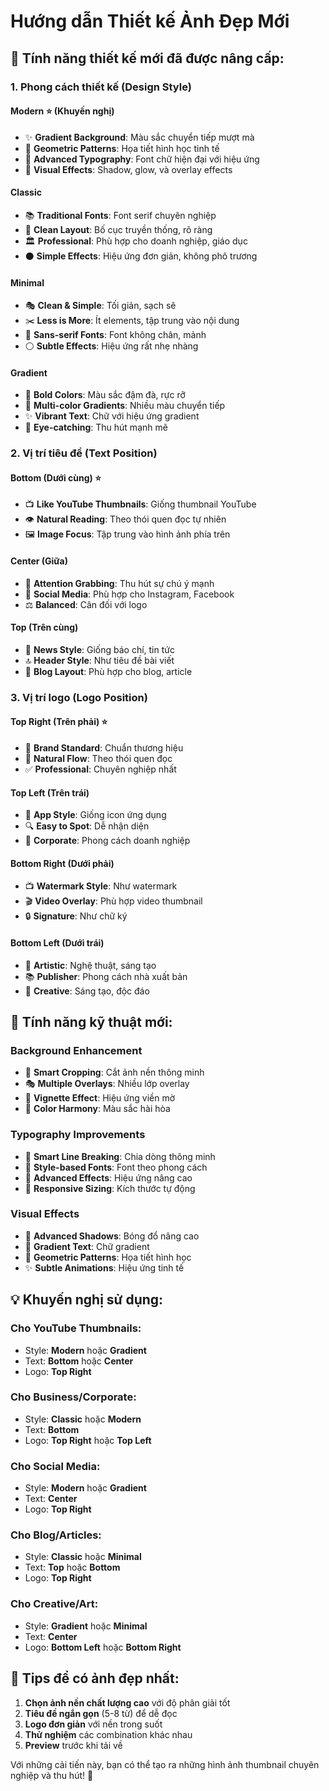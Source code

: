 # Hướng dẫn Thiết kế Ảnh Đẹp Mới

## 🎨 **Tính năng thiết kế mới đã được nâng cấp:**

### **1. Phong cách thiết kế (Design Style)**

#### **Modern** ⭐ (Khuyến nghị)
- ✨ **Gradient Background**: Màu sắc chuyển tiếp mượt mà
- 🎨 **Geometric Patterns**: Họa tiết hình học tinh tế
- 💫 **Advanced Typography**: Font chữ hiện đại với hiệu ứng
- 🌟 **Visual Effects**: Shadow, glow, và overlay effects

#### **Classic** 
- 📚 **Traditional Fonts**: Font serif chuyên nghiệp
- 🎯 **Clean Layout**: Bố cục truyền thống, rõ ràng
- 🏛️ **Professional**: Phù hợp cho doanh nghiệp, giáo dục
- ⚫ **Simple Effects**: Hiệu ứng đơn giản, không phô trương

#### **Minimal**
- 🎭 **Clean & Simple**: Tối giản, sạch sẽ
- ✂️ **Less is More**: Ít elements, tập trung vào nội dung
- 🔲 **Sans-serif Fonts**: Font không chân, mảnh
- ⚪ **Subtle Effects**: Hiệu ứng rất nhẹ nhàng

#### **Gradient**
- 🌈 **Bold Colors**: Màu sắc đậm đà, rực rỡ
- 🎨 **Multi-color Gradients**: Nhiều màu chuyển tiếp
- ✨ **Vibrant Text**: Chữ với hiệu ứng gradient
- 🎪 **Eye-catching**: Thu hút mạnh mẽ

### **2. Vị trí tiêu đề (Text Position)**

#### **Bottom** (Dưới cùng) ⭐
- 📺 **Like YouTube Thumbnails**: Giống thumbnail YouTube
- 👁️ **Natural Reading**: Theo thói quen đọc tự nhiên
- 🖼️ **Image Focus**: Tập trung vào hình ảnh phía trên

#### **Center** (Giữa)
- 🎯 **Attention Grabbing**: Thu hút sự chú ý mạnh
- 📱 **Social Media**: Phù hợp cho Instagram, Facebook
- ⚖️ **Balanced**: Cân đối với logo

#### **Top** (Trên cùng)
- 📰 **News Style**: Giống báo chí, tin tức
- 🔝 **Header Style**: Như tiêu đề bài viết
- 📖 **Blog Layout**: Phù hợp cho blog, article

### **3. Vị trí logo (Logo Position)**

#### **Top Right** (Trên phải) ⭐
- 🏢 **Brand Standard**: Chuẩn thương hiệu
- 👀 **Natural Flow**: Theo thói quen đọc
- ✅ **Professional**: Chuyên nghiệp nhất

#### **Top Left** (Trên trái)
- 📱 **App Style**: Giống icon ứng dụng
- 🔍 **Easy to Spot**: Dễ nhận diện
- 💼 **Corporate**: Phong cách doanh nghiệp

#### **Bottom Right** (Dưới phải)
- 📺 **Watermark Style**: Như watermark
- 🎬 **Video Overlay**: Phù hợp video thumbnail
- 🔒 **Signature**: Như chữ ký

#### **Bottom Left** (Dưới trái)
- 🎨 **Artistic**: Nghệ thuật, sáng tạo
- 📚 **Publisher**: Phong cách nhà xuất bản
- 🎪 **Creative**: Sáng tạo, độc đáo

## 🚀 **Tính năng kỹ thuật mới:**

### **Background Enhancement**
- 🌅 **Smart Cropping**: Cắt ảnh nền thông minh
- 🎭 **Multiple Overlays**: Nhiều lớp overlay
- 🔮 **Vignette Effect**: Hiệu ứng viền mờ
- 🎨 **Color Harmony**: Màu sắc hài hòa

### **Typography Improvements**
- 📝 **Smart Line Breaking**: Chia dòng thông minh
- 🎨 **Style-based Fonts**: Font theo phong cách
- 💫 **Advanced Effects**: Hiệu ứng nâng cao
- 📏 **Responsive Sizing**: Kích thước tự động

### **Visual Effects**
- 🌟 **Advanced Shadows**: Bóng đổ nâng cao
- 🎨 **Gradient Text**: Chữ gradient
- 🔮 **Geometric Patterns**: Họa tiết hình học
- ✨ **Subtle Animations**: Hiệu ứng tinh tế

## 💡 **Khuyến nghị sử dụng:**

### **Cho YouTube Thumbnails:**
- Style: **Modern** hoặc **Gradient**
- Text: **Bottom** hoặc **Center**
- Logo: **Top Right**

### **Cho Business/Corporate:**
- Style: **Classic** hoặc **Modern**
- Text: **Bottom**
- Logo: **Top Right** hoặc **Top Left**

### **Cho Social Media:**
- Style: **Modern** hoặc **Gradient**
- Text: **Center**
- Logo: **Top Right**

### **Cho Blog/Articles:**
- Style: **Classic** hoặc **Minimal**
- Text: **Top** hoặc **Bottom**
- Logo: **Top Right**

### **Cho Creative/Art:**
- Style: **Gradient** hoặc **Minimal**
- Text: **Center**
- Logo: **Bottom Left** hoặc **Bottom Right**

## 🎯 **Tips để có ảnh đẹp nhất:**

1. **Chọn ảnh nền chất lượng cao** với độ phân giải tốt
2. **Tiêu đề ngắn gọn** (5-8 từ) để dễ đọc
3. **Logo đơn giản** với nền trong suốt
4. **Thử nghiệm** các combination khác nhau
5. **Preview** trước khi tải về

Với những cải tiến này, bạn có thể tạo ra những hình ảnh thumbnail chuyên nghiệp và thu hút! 🚀
